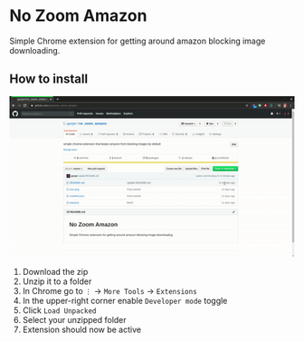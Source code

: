 # No Zoom Amazon

Simple Chrome extension for getting around amazon blocking image downloading.


## How to install
![](tutorial.gif)

1. Download the zip
2. Unzip it to a folder
3. In Chrome go to `⋮` -> `More Tools` -> `Extensions`
4. In the upper-right corner enable `Developer mode` toggle
5. Click `Load Unpacked`
6. Select your unzipped folder
7. Extension should now be active

